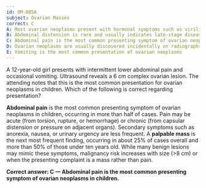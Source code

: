 ```yaml
---
id: OM-005A
subject: Ovarian Masses
correct: C
A: Most ovarian neoplasms present with hormonal symptoms such as virilization or precocious puberty
B: Abdominal distension is rare and usually indicates late-stage disease
C: Abdominal pain is the most common presenting symptom of ovarian neoplasms in children
D: Ovarian neoplasms are usually discovered incidentally on radiographs
E: Vomiting is the most common presentation of ovarian neoplasms
---
```


A 12-year-old girl presents with intermittent lower abdominal pain and occasional vomiting. Ultrasound reveals a 6 cm complex ovarian lesion. The attending notes that this is the most common presentation for ovarian neoplasms in children. Which of the following is correct regarding presentation?

<!-- EXPLANATION -->

**Abdominal pain** is the most common presenting symptom of ovarian neoplasms in children, occurring in more than half of cases. Pain may be acute (from torsion, rupture, or hemorrhage) or chronic (from capsular distension or pressure on adjacent organs). Secondary symptoms such as anorexia, nausea, or urinary urgency are less frequent. A **palpable mass** is the next most frequent finding, occurring in about 25% of cases overall and more than 50% of those under ten years old. While many benign lesions may mimic these symptoms, malignancy risk increases with size (>8 cm) or when the presenting complaint is a mass rather than pain.

**Correct answer: C — Abdominal pain is the most common presenting symptom of ovarian neoplasms in children.**
